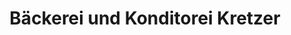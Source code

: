 ---
title: "Bäckerei und Konditorei Kretzer"
url: /burscheid/baeckerei-und-konditorei-kretzer/
shop: Bäckerei
---